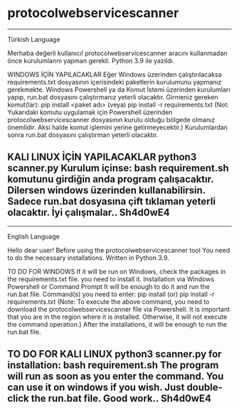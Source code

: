 # protocolwebservicescanner

----------------------------------------------------------------------------------------
Türkish Language

Merhaba değerli kullanıcı!
protocolwebservicescanner aracını kullanmadan önce 
kurulumlarını yapman gerekli. Python 3.9 ile yazıldı.


WINDOWS İÇİN YAPILACAKLAR
Eğer Windows üzerinden çalıştırılacaksa requirements.txt dosyasının içerisindeki paketlerin 
kurulumunu yapmanız gerekmekte. Windows Powershell ya da Komut İstemi üzerinden kurulumları
yapıp, run.bat dosyasını çalıştırmanız yeterli olacaktır.
Girmeniz gereken komut(lar):
pip install <paket adı>
(veya)
pip install -r requirements.txt
(Not: Yukarıdaki komutu uygulamak için Powershell üzerinden protocolwebservicescanner dosyasının
kurulu olduğu bölgede olmanız önemlidir. Aksi halde komut işlemini yerine getirmeyecektir.)
Kurulumlardan sonra run.bat dosyasını çalıştırman yeterli olacaktır.

KALI LINUX İÇİN YAPILACAKLAR
python3 scanner.py 
Kurulum içinse:
bash requirement.sh
komutunu girdiğin anda program çalışacaktır. Dilersen windows üzerinden kullanabilirsin.
Sadece run.bat dosyasına çift tıklaman yeterli olacaktır.
İyi çalışmalar..
Sh4d0wE4
----------------------------------------------------------------------------------------

----------------------------------------------------------------------------------------
English Language

Hello dear user!
Before using the protocolwebservicescanner tool
You need to do the necessary installations. Written in Python 3.9.


TO DO FOR WINDOWS
If it will be run on Windows, check the packages in the requirements.txt file.
you need to install it. Installation via Windows Powershell or Command Prompt
It will be enough to do it and run the run.bat file.
Command(s) you need to enter:
pip install <package name>
(or)
pip install -r requirements.txt
(Note: To execute the above command, you need to download the protocolwebservicescanner file via Powershell.
It is important that you are in the region where it is installed. Otherwise, it will not execute the command operation.)
After the installations, it will be enough to run the run.bat file. 

  
TO DO FOR KALI LINUX
python3 scanner.py
for installation:
bash requirement.sh
The program will run as soon as you enter the command. You can use it on windows if you wish.
Just double-click the run.bat file.
Good work..
Sh4d0wE4
------------------------------------------------------------------------------------------
